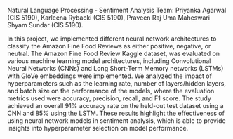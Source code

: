 Natural Language Processing - Sentiment Analysis
Team: Priyanka Agarwal (CIS 5190), Karleena Rybacki (CIS 5190), Praveen Raj Uma Maheswari Shyam Sundar (CIS 5190). 



In this project, we implemented different neural network architectures to classify the Amazon Fine Food Reviews as either positive, negative, or neutral. The Amazon Fine Food Review Kaggle dataset, was evaluated on various machine learning model architectures, including Convolutional Neural Networks (CNNs) and Long Short-Term Memory networks (LSTMs) with GloVe embeddings were implemented. We analyzed the impact of hyperparameters such as the learning rate, number of layers/hidden layers, and batch size on the performance of the models, where the evaluation metrics used were accuracy, precision, recall, and F1 score. The study achieved an overall 91% accuracy rate on the held-out test dataset using a CNN and 85% using the LSTM. These results highlight the effectiveness of using neural network models in sentiment analysis, which is able to provide insights into hyperparameter selection on model performance. 
